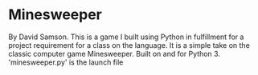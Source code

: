 #   Minesweeper
By David Samson.
This is a game I built using Python in fulfillment for a project requirement for a class on the language. It is a simple take on the classic computer game Minesweeper.
Built on and for Python 3. 
'minesweeper.py' is the launch file
